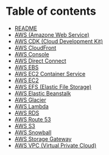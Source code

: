 # Table of contents

* [README](README.md)
* [AWS (Amazone Web Service)](<AWS (Amazone Web Service).md>)
* [AWS CDK (Cloud Development Kit)](<AWS CDK (Cloud Development Kit).md>)
* [AWS CloudFront](<AWS CloudFront.md>)
* [AWS Console](<AWS Console.md>)
* [AWS Direct Connect](<AWS Direct Connect.md>)
* [AWS EBS](<AWS EBS.md>)
* [AWS EC2 Container Service](<AWS EC2 Container Service.md>)
* [AWS EC2](<AWS EC2.md>)
* [AWS EFS (Elastic File Storage)](<AWS EFS (Elastic File Storage).md>)
* [AWS Elastic Beanstalk](<AWS Elastic Beanstalk.md>)
* [AWS Glacier](<AWS Glacier.md>)
* [AWS Lambda](<AWS Lambda.md>)
* [AWS RDS](<AWS RDS.md>)
* [AWS Route 53](<AWS Route 53.md>)
* [AWS S3](<AWS S3.md>)
* [AWS Snowball](<AWS Snowball.md>)
* [AWS Storage Gateway](<AWS Storage Gateway.md>)
* [AWS VPC (Virtual Private Cloud)](<AWS VPC (Virtual Private Cloud).md>)
